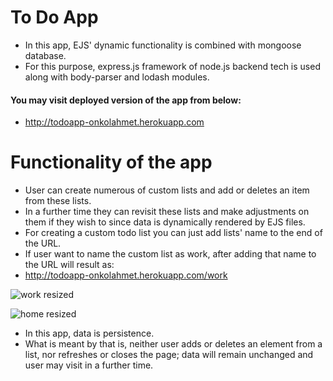 # To Do App
- In this app, EJS' dynamic functionality is combined with mongoose database.
- For this purpose, express.js framework of node.js backend tech is used along with body-parser and lodash modules.
#### You may visit deployed version of the app from below:
- http://todoapp-onkolahmet.herokuapp.com

# Functionality of the app 
- User can create numerous of custom lists and add or deletes an item from these lists. 
- In a further time they can revisit these lists and make adjustments on them if they wish to since data is dynamically rendered by EJS files.
- For creating a custom todo list you can just add lists' name to the end of the URL. 
- If user want to name the custom list as work, after adding that name to the URL will result as: 
- http://todoapp-onkolahmet.herokuapp.com/work


![work resized](https://user-images.githubusercontent.com/62245004/92332541-49f0f200-f087-11ea-8259-f70f8f416846.png)


![home resized](https://user-images.githubusercontent.com/62245004/92332542-4a898880-f087-11ea-81c4-fca1a16c0b28.png)


- In this app, data is persistence. 
- What is meant by that is, neither user adds or deletes an element from a list, nor refreshes or closes the page; data will remain unchanged and user may visit in a further time.

